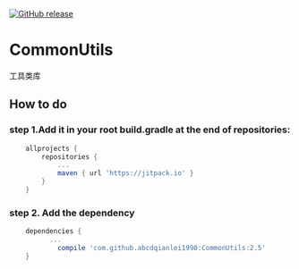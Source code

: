 [![GitHub release](https://img.shields.io/github/release/abcdqianlei1990/CommonUtils.svg)](https://github.com/abcdqianlei1990/CommonUtils/releases)
# CommonUtils
工具类库

## How to do
### step 1.Add it in your root build.gradle at the end of repositories:
```groovy
	allprojects {
		repositories {
			...
			maven { url 'https://jitpack.io' }
		}
	}
```
### step 2. Add the dependency
```groovy
	dependencies {
          ...
	        compile 'com.github.abcdqianlei1990:CommonUtils:2.5'
	}
```
